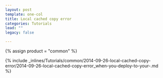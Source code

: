 ```yaml
---
layout: post
template: one-col
title: Local cached copy error
categories: Tutorials
lead: ""
legacy: false

---
```

{% assign product = "common" %}

{% include _inlines/Tutorials/common/2014-09-26-local-cached-copy-error/2014-09-26-local-cached-copy-error_when-you-deploy-to-your-.md %}

